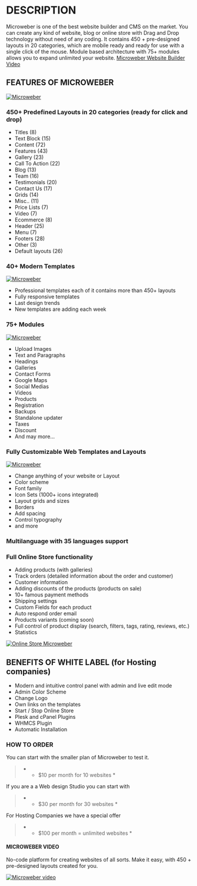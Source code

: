 # DESCRIPTION

Microweber is one of the best website builder and CMS on the market.
You can create any kind of website, blog or online store with Drag and Drop technology without need of any coding.
It contains 450 + pre-designed layouts in 20 categories, which are mobile ready and ready for use with a single click of the mouse.
Module based architecture with 75+ modules allows you to expand unlimited your website.
[Microweber Website Builder Video](https://youtu.be/JwUj6mGZ20I "Short Video of how it's work")

## FEATURES OF MICROWEBER 

[![Microweber](https://microweber.com/cdn/partners/plesk/live.jpg)](https://youtu.be/EKiaLcZkReM)

### 450+ Predefined Layouts in 20 categories (ready for click and drop)
- Titles (8)
- Text Block (15)
- Content (72)
- Features (43)
- Gallery (23)
- Call To Action (22)
- Blog (13)
- Team (16)
- Testimonials (20)
- Contact Us (17)
- Grids (14)
- Misc.. (11)
- Price Lists (7)
- Video (7)
- Ecommerce (8)
- Header (25)
- Menu (7)
- Footers (28)
- Other (3)
- Default layouts (26)

### 40+ Modern Templates

[![Microweber](https://microweber.com/cdn/partners/plesk/templates2.jpg)](https://youtu.be/EKiaLcZkReM)


 - Professional templates each of it contains more than 450+ layouts
 - Fully responsive templates
 - Last design trends
 - New templates are adding each week


### 75+ Modules


[![Microweber](https://microweber.com/cdn/partners/plesk/modules.jpg)](https://youtu.be/EKiaLcZkReM)


 - Upload Images
 - Text and Paragraphs
 - Headings
 - Galleries
 - Contact Forms
 - Google Maps
 - Social Medias
 - Videos
 - Products
 - Registration
 - Backups
 - Standalone updater
 - Taxes 
 - Discount
 - And may more...

### Fully Customizable Web Templates and Layouts

[![Microweber](https://microweber.com/cdn/partners/plesk/visual-editor.jpg)](https://youtu.be/EKiaLcZkReM)

 - Change anything of your website or Layout 
 - Color scheme
 - Font family
 - Icon Sets (1000+ icons integrated)
 - Layout grids and sizes
 - Borders 
 - Add spacing
 - Control typography
 - and more

### Multilanguage with 35 languages support

### Full Online Store functionality
 - Adding products (with galleries)
 - Track orders (detailed information about the order and customer)
 - Customer information
 - Adding discounts of the products (products on sale)
 - 10+ famous payment methods
 - Shipping settings
 - Custom Fields for each product
 - Auto respond order email
 - Products variants (coming soon)
 - Full control of product display (search, filters, tags, rating, reviews, etc.)
 - Statistics


[![Online Store Microweber](https://microweber.com/cdn/partners/plesk/shop-settings-microweber.jpg)](https://youtu.be/EKiaLcZkReM)





## BENEFITS OF WHITE LABEL (for Hosting companies)

 - Modern and intuitive control panel with admin and live edit mode
 - Admin Color Scheme
 - Change Logo
 - Own links on the templates
 - Start / Stop Online Store
 - Plesk and cPanel Plugins
 - WHMCS Plugin
 - Automatic Installation


### HOW TO ORDER 
You can start with the smaller plan of Microweber to test it.

> - * $10 per month for 10 websites *

If you are a a Web design Studio you can start with 
> - * $30 per month for 30 websites *

For Hosting Companies we have a special offer

> - * $100 per month = unlimited websites *

#### MICROWEBER VIDEO

No-code platform for creating websites of all sorts. Make it easy, with 450 + pre-designed layouts created for you.

[![Microweber video](https://microweber.com/cdn/partners/plesk/video-youtube.jpg)](https://youtu.be/EKiaLcZkReM)



 

